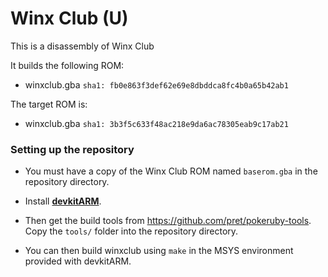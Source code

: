 # Winx Club (U)

This is a disassembly of Winx Club

It builds the following ROM:
* winxclub.gba `sha1: fb0e863f3def62e69e8dbddca8fc4b0a65b42ab1`

The target ROM is:
* winxclub.gba `sha1: 3b3f5c633f48ac218e9da6ac78305eab9c17ab21`

### Setting up the repository

* You must have a copy of the Winx Club ROM named `baserom.gba` in the repository directory.

* Install [**devkitARM**](http://devkitpro.org/wiki/Getting_Started/devkitARM).

* Then get the build tools from https://github.com/pret/pokeruby-tools. Copy the `tools/` folder into the repository directory.

* You can then build winxclub using `make` in the MSYS environment provided with devkitARM.
